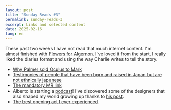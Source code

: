 ```yaml
---
layout: post
title: "Sunday Reads #3"
permalink: sunday-reads-3
excerpt: Links and selected content
date: 2025-02-16
lang: en
---
```


These past two weeks I have not read that much internet content. I'm almost finished with [Flowers for Algernon](https://en.wikipedia.org/wiki/Flowers_for_Algernon). I've loved it from the start, I really liked the diaries format and using the way Charlie writes to tell the story. 

- [Why Palmer sold Oculus to Mark](https://x.com/aish_caliperce/status/1890770707287789660)
- [Testimonies of people that have been born and raised in Japan but are not ethnically japanese](https://youtu.be/rANeXeG5riQ)
- [The mandatory MR link](https://marginalrevolution.com/marginalrevolution/2025/02/trumpian-policy-as-cultural-policy.html)
- Alberto is starting a [podcast](https://albertoromero.com/la-cocina)! I've discovered some of the designers that also shaped my world growing up thanks to [his post](https://albertoromero.com/five-designers).
- [The best opening act I ever experienced](https://open.spotify.com/intl-es/track/06kp9ss5ta7O0dRADjkadW?si=ec95e136292d4da8).
